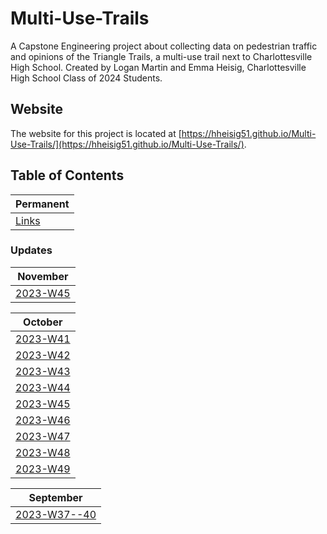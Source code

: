 # Multi-Use-Trails

A Capstone Engineering project about collecting data on pedestrian traffic and opinions of the Triangle Trails, a multi-use trail next to Charlottesville High School. Created by Logan Martin and Emma Heisig, Charlottesville High School Class of 2024 Students.

## Website

The website for this project is located at [https://hheisig51.github.io/Multi-Use-Trails/](https://hheisig51.github.io/Multi-Use-Trails/).

## Table of Contents

| Permanent                            |
| ------------------------------------ |
| [Links](/_posts/2024-04-20-Links.md) |

### Updates

| November                              |
| ------------------------------------- |
| [2023-W45](/_posts/2023-11-06-W45.md) |

| October                               |
| ------------------------------------- |
| [2023-W41](/_posts/2023-10-07-W41.md) |
| [2023-W42](/_posts/2023-10-16-W42.md) |
| [2023-W43](/_posts/2023-10-23-W43.md) |
| [2023-W44](/_posts/2023-10-30-W44.md) |
| [2023-W45](/_posts/2023-11-06-W45.md) |
| [2023-W46](/_posts/2023-11-13-W46.md) |
| [2023-W47](/_posts/2023-11-20-W47.md) |
| [2023-W48](/_posts/2023-11-27-W48.md) |
| [2023-W49](/_posts/2023-12-04-W49.md) |

| September                                     |
| --------------------------------------------- |
| [2023-W37--40](/_posts/2023-09-11-W37--40.md) |
